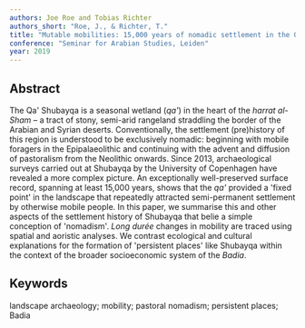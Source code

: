 ```yaml
---
authors: Joe Roe and Tobias Richter
authors_short: "Roe, J., & Richter, T."
title: "Mutable mobilities: 15,000 years of nomadic settlement in the Qa' Shubayqa, eastern Jordan"
conference: "Seminar for Arabian Studies, Leiden"
year: 2019
---
```


## Abstract

The Qa' Shubayqa is a seasonal wetland (*qa'*) in the heart of the *harrat al-Sham* – a tract of stony, semi-arid rangeland straddling the border of the Arabian and Syrian deserts.
Conventionally, the settlement (pre)history of this region is understood to be exclusively nomadic: beginning with mobile foragers in the Epipalaeolithic and continuing with the advent and diffusion of pastoralism from the Neolithic onwards. 
Since 2013, archaeological surveys carried out at Shubayqa by the University of Copenhagen have revealed a more complex picture. 
An exceptionally well-preserved surface record, spanning at least 15,000 years, shows that the *qa'* provided a 'fixed point' in the landscape that repeatedly attracted semi-permanent settlement by otherwise mobile people. 
In this paper, we summarise this and other aspects of the settlement history of Shubayqa that belie a simple conception of 'nomadism'.
*Long durée* changes in mobility are traced using spatial and aoristic analyses.
We contrast ecological and cultural explanations for the formation of 'persistent places' like Shubayqa within the context of the broader socioeconomic system of the *Badia*.

## Keywords

landscape archaeology; mobility; pastoral nomadism; persistent places; Badia


